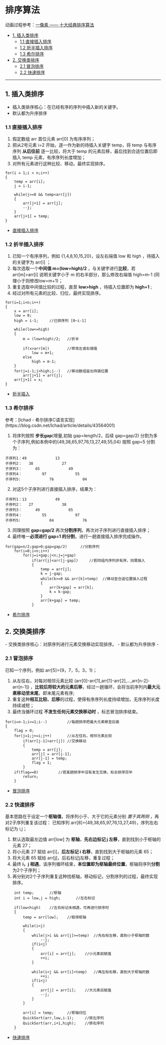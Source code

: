 # 排序算法

动画过程参考：[一像素 —— 十大经典排序算法](https://www.cnblogs.com/onepixel/articles/7674659.html)

* [1. 插入类排序](#1)
  * [1.1 直接插入排序](#1.1)
  * [1.2 折半插入排序](#1.2)
  * [1.3 希尔排序](#1.3)
* [2. 交换类排序](#2)
  * [2.1 冒泡排序](#2.1)
  * [2.2 快速排序](#2.2)

----------------

<h2 id="1">1. 插入类排序</h2>

- 插入类排序核心：在已经有序的序列中插入新的关键字。
- 默认都为升序排序

<h3 id="1.1">1.1 直接插入排序</h3>

1. 假定数组 arr 首位元素 arr[0] 为有序序列；
2. 把从2号元素 i=2 开始，逐一作为新的待插入关键字 temp，将 temp 与有序序列 **从后往前** 逐一比较，将大于 temp 的元素后移，最后找到合适位置后即插入 temp 元素，有序序列长度增加；
3. 对所有元素进行这种比较、移动，最终实现排序。

```
for(i = 1;i < n;i++)
{
	temp = arr[i];
	j = i-1;
	
	while(j>=0 && temp<arr[j])
	{
		arr[j+1] = arr[j];
		--j;
	}
	arr[j+1] = temp;
}
```
- [直接插入排序](https://github.com/SouthBegonia/Computer-Course/blob/master/Algorithm/Sort/%E6%8E%92%E5%BA%8F_%E6%8F%92%E5%85%A5%E7%B1%BB_%E7%9B%B4%E6%8E%A5%E6%8F%92%E5%85%A5%E6%8E%92%E5%BA%8F.cpp)

<h3 id="1.2">1.2 折半插入排序</h3>

1. 已知一个有序序列，例如 {1,4,8,10,15,20}，设左右端值 low 和 high ，待插入的关键字为 arr[i] ；
2. 每次选取一个**中间值 m=(low+high)/2** ，与关键字进行**比较**，若 arr[m]>arr[i] 说明关键字小于 m 的右半部分，那么修改右端值 high=m-1 (同理小于则修改low=m+1)；
3. 重复选取中间值比较的过程，直至 **low>high** ，待插入位置即为 **high+1** ;
4. 经过对所有元素的比较、归位，最终实现排序。

```
for(i=1;i<n;i++)
{
	x = arr[i];
	low = 0;
	high = i-1;     //已排序列 [0~i-1]

	while(low<=high)
	{
		m = (low+high)/2;	//折半

		if(x>arr[m])		//修改左或右端值
			low = m+1;
		else
			high = m-1;
	}
	for(j=i-1;j>high;j--) 	//移动数组留出待插位置
		arr[j+1] = arr[j];
	arr[j+1] = x;
}
```
- [折半插入](https://github.com/SouthBegonia/Computer-Course/blob/master/Algorithm/Sort/%E6%8E%92%E5%BA%8F_%E6%8F%92%E5%85%A5%E7%B1%BB_%E6%8A%98%E5%8D%8A%E6%8F%92%E5%85%A5%E6%8E%92%E5%BA%8F.cpp)

<h3 id="1.3">1.3 希尔排序</h3>
参考：[lchad - 希尔排序C语言实现](https://blog.csdn.net/lchad/article/details/43564001)

1. 将序列按照 **步长gap**(增量,初始 gap=length/2，后续 gap=gap/2) 分割为多个子序列,例如本例中的{49,38,65,97,76,13,27,49,55,04} 按照 gap=5 分割为：

```
子序列1：49             13
子序列2：   38             27
子序列3：      65             49
子序列4：         97             55
子序列5:             76             04
```

2. 对这5个子序列进行直接插入排序，结果为：

```
子序列1：13             49
子序列2：   27             38
子序列3：      49             65
子序列4：         55             97
子序列5:             04             76
```

3. 同理按照 **gap=gap/2** 再次**分割序列**，再次对子序列进行直接插入排序；
4. 最终唯一**必须进行 gap=1 的分割**，进行一趟直接插入排序完成操作。

```
for(gap=n/2;gap>0;gap=gap/2)      //分割序列
	for(i=0;i<n;i++)
		for(j=i+gap;j<n;j=j+gap)
			if(arr[j]<arr[j-gap])     //若同组内序列非有序，则需插入
			{
				temp = arr[j];
				k = j-gap;
				while(k>=0 && arr[k]>temp)  //移动至合适位置插入过程
				{
					arr[k+gap] = arr[k];
					k = k-gap;
				}
				arr[k+gap] = temp;
			}

```
- [希尔排序](https://github.com/SouthBegonia/Computer-Course/blob/master/Algorithm/Sort/%E6%8E%92%E5%BA%8F_%E6%8F%92%E5%85%A5%E7%B1%BB_%E5%B8%8C%E5%B0%94%E6%8E%92%E5%BA%8F.cpp)


<h2 id="2">2. 交换类排序</h2>
- 交换类排序核心：对原序列进行元素交换移动实现排序。
- 默认都为升序排序
- 
<h3 id="2.1">2.1 冒泡排序</h3>

已知一个序列，例如 arr[5]={9，7，5，3，1}；
1. 从左往右，对每对相邻元素比较     (arr[0]-arr[1],arr[1]-arr[2],...,arr[n-2]-arr[n-1]) ，**比较后将较大的元素后移**，经过一趟循环，会将当前序列内**最大元素移动至末尾**，即末尾元素有序;
2. 重复这种**相互比较、后移**的过程，使得有序序列长度持续增加，无序序列长度持续减短；
3. 最终当循环过程 **不发生任何元素交换移动时** ，标志冒泡排序结束。

```
for(i=n-1;i>=1;i--)         //每趟排序把最大元素移至后面
{
	flag = 0;
	for(j=1;j<=i;j++)       //从左往右，相邻元素比较
		if(arr[j-1]>arr[j]) //交换移动
        {
            temp = arr[j];
            arr[j] = arr[j-1];
            arr[j-1] = temp;
            flag = 1;
        }
    if(flag==0)         //若某趟排序中没有发生交换，标志排序完毕
        return;
    }
```
- [冒泡排序](https://github.com/SouthBegonia/Computer-Course/blob/master/Algorithm/Sort/%E6%8E%92%E5%BA%8F_%E4%BA%A4%E6%8D%A2%E7%B1%BB_%E5%86%92%E6%B3%A1%E6%8E%92%E5%BA%8F.cpp)


<h3 id="2.2">2.2 快速排序</h3>

基本思路在于设定一个**枢轴值**，将序列小于、大于它的元素分别 *置于其两侧* ，再对2子序列重复该过程：
已知序列 arr[8]={49,38,65,97,76,13,27,49}，序列左右标记为 i,j；
1. 默认选取最左边值 arr[low] 为 **枢轴**，**先右边标记 j 左移**，直到找到小于枢轴的元素 27；
2. 将小元素 27 赋给 arr[i]，**后左标记 i 右移**，直到找到大于枢轴的元素 65；
3. 将大元素 65 赋给 arr[j]，后右标记j左移，重复过程；
4. 最终 **i，j 相遇**，该序列循环结束，**本位置即为枢轴最终位置**，枢轴将序列**分割**为2个子序列；
5. 再分别对2个子序列重复这种找枢轴，移动标记，分割序列的过程，最终实现排序。

```
	int temp;       //枢轴
	int i = low,j = high;       //左右标记

    if(low<high)    //左右标记未相遇，可再进行排序时
    {
        temp = arr[low];    //取得枢轴

        while(i<j)
        {
            while(j>i && arr[j]>=temp)  //先右标左移，直到小于枢轴的数
                --j;
            if(i<j)
            {
                arr[i] = arr[j];    //小元素前赋值
                ++i;
            }

            while(i<j && arr[i]<temp)   //再左标右移，直到大于枢轴的数
                ++i;
            if(i<j)
            {
                arr[j] = arr[i];    //大元素后赋值
                --j;
            }
        }

        arr[i] = temp;      //枢轴归位
        QuickSort(arr,low,i-1);     //排左序列
        QuickSort(arr,i+1,high);    //排右序列
    }
```
- [快速排序](https://github.com/SouthBegonia/Computer-Course/blob/master/Algorithm/Sort/%E6%8E%92%E5%BA%8F_%E4%BA%A4%E6%8D%A2%E7%B1%BB_%E5%BF%AB%E9%80%9F%E6%8E%92%E5%BA%8F.cpp)